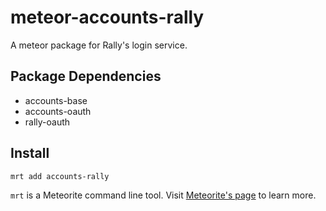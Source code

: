 meteor-accounts-rally
============================

A meteor package for Rally's login service.

Package Dependencies
----------------------

* accounts-base
* accounts-oauth
* rally-oauth

Install
-----------
```
mrt add accounts-rally
```

```mrt``` is a Meteorite command line tool. Visit [Meteorite's page](http://oortcloud.github.com/meteorite/) to learn more.
